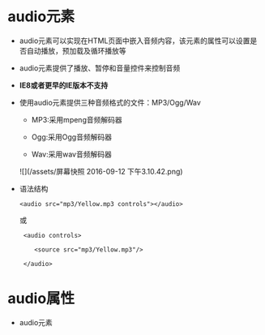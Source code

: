 # audio元素

- audio元素可以实现在HTML页面中嵌入音频内容，该元素的属性可以设置是否自动播放，预加载及循环播放等

- audio元素提供了播放、暂停和音量控件来控制音频

- **IE8或者更早的IE版本不支持<audio>元素**

- 使用audio元素提供三种音频格式的文件：MP3/Ogg/Wav

  - MP3:采用mpeng音频解码器

  - Ogg:采用Ogg音频解码器

  - Wav:采用wav音频解码器

  ![](/assets/屏幕快照 2016-09-12 下午3.10.42.png)

- 语法结构

      <audio src="mp3/Yellow.mp3 controls"></audio>

     或

       <audio controls> 

          <source src="mp3/Yellow.mp3"/>

       </audio>


# audio属性

- audio元素

  